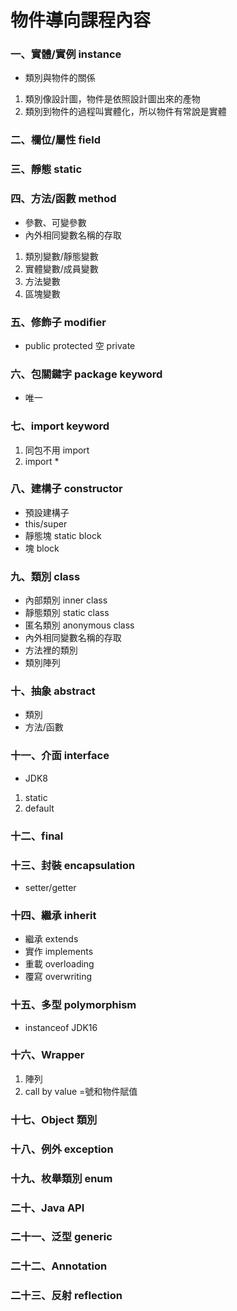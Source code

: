 # 物件導向課程內容
### 一、實體/實例 instance
+ 類別與物件的關係
1. 類別像設計圖，物件是依照設計圖出來的產物
2. 類別到物件的過程叫實體化，所以物件有常說是實體
### 二、欄位/屬性 field
### 三、靜態 static
### 四、方法/函數 method
+ 參數、可變參數
+ 內外相同變數名稱的存取
1. 類別變數/靜態變數
2. 實體變數/成員變數
3. 方法變數
4. 區塊變數
### 五、修飾子 modifier
+ public protected 空 private
### 六、包關鍵字 package keyword
+ 唯一
### 七、import keyword
1. 同包不用 import
2. import *
### 八、建構子 constructor
+ 預設建構子
+ this/super
+ 靜態塊 static block
+ 塊 block
### 九、類別 class
+ 內部類別 inner class
+ 靜態類別 static class
+ 匿名類別 anonymous class
+ 內外相同變數名稱的存取
+ 方法裡的類別
+ 類別陣列
### 十、抽象 abstract
+ 類別
+ 方法/函數
### 十一、介面 interface
+ JDK8
1. static
2. default
### 十二、final
### 十三、封裝 encapsulation
+ setter/getter
### 十四、繼承 inherit
+ 繼承 extends
+ 實作 implements
+ 重載 overloading
+ 覆寫 overwriting
### 十五、多型 polymorphism
+ instanceof JDK16
### 十六、Wrapper
1. 陣列
2. call by value =號和物件賦值
### 十七、Object 類別
### 十八、例外 exception
### 十九、枚舉類別 enum
### 二十、Java API
### 二十一、泛型 generic
### 二十二、Annotation
### 二十三、反射 reflection

